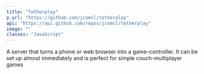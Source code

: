 ```yaml
---
title: "Tetherplay"
p_url: "https://github.com/jcomcl/tetherplay"
api: "https://api.github.com/repos/jcomcl/tetherplay"
image: ""
classes: "JavaScript"
---
```

A server that turns a phone or web browser into a game-controller. It can be set up almost immediately and is perfect for simple couch-multiplayer games

